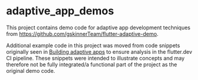 # adaptive_app_demos

This project contains demo code for adaptive app development techniques from https://github.com/gskinnerTeam/flutter-adaptive-demo. 

Additional example code in this project was moved from code snippets originally seen in [Building adaptive apps](https://flutter.dev/docs/development/ui/layout/building-adaptive-apps) to ensure analysis in the flutter.dev CI pipeline. These snippets were intended to illustrate concepts and may therefore not be fully integrated/a functional part of the project as the original demo code.


